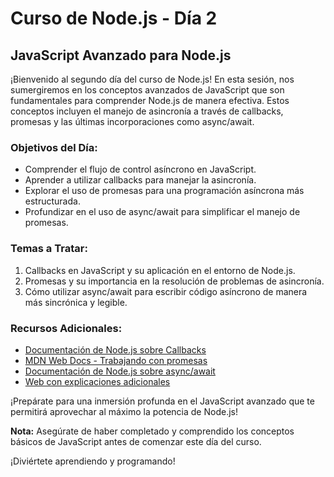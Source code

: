# Curso de Node.js - Día 2

## JavaScript Avanzado para Node.js

¡Bienvenido al segundo día del curso de Node.js! En esta sesión, nos sumergiremos en los conceptos avanzados de JavaScript que son fundamentales para comprender Node.js de manera efectiva. Estos conceptos incluyen el manejo de asincronía a través de callbacks, promesas y las últimas incorporaciones como async/await.

### Objetivos del Día:

- Comprender el flujo de control asíncrono en JavaScript.
- Aprender a utilizar callbacks para manejar la asincronía.
- Explorar el uso de promesas para una programación asíncrona más estructurada.
- Profundizar en el uso de async/await para simplificar el manejo de promesas.

### Temas a Tratar:

1. Callbacks en JavaScript y su aplicación en el entorno de Node.js.
2. Promesas y su importancia en la resolución de problemas de asincronía.
3. Cómo utilizar async/await para escribir código asíncrono de manera más sincrónica y legible.

### Recursos Adicionales:

- [Documentación de Node.js sobre Callbacks](https://nodejs.org/dist/latest-v16.x/docs/api/errors.html#errors_err_callback)
- [MDN Web Docs - Trabajando con promesas](https://developer.mozilla.org/es/docs/Web/JavaScript/Guide/Using_promises)
- [Documentación de Node.js sobre async/await](https://nodejs.org/dist/latest-v16.x/docs/api/errors.html#errors_err_async_callback)
- [Web con explicaciones adicionales](https://javascript.info/async)

¡Prepárate para una inmersión profunda en el JavaScript avanzado que te permitirá aprovechar al máximo la potencia de Node.js!

**Nota:** Asegúrate de haber completado y comprendido los conceptos básicos de JavaScript antes de comenzar este día del curso.

¡Diviértete aprendiendo y programando!
